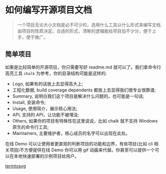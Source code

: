# 如何编写开源项目文档

> 一个项目无论大小文档是必不可少的，选用什么工具以什么形式来编写文档由项目的性质决定。合适的形式，清晰的逻辑能给项目加不少分，便于上手，便于推广。

## 简单项目

如果是比较简单的开源项目，你只需要写好 readme.md 就可以了。我们拿命令行高亮工具 `chalk` 为参考，你的目录结构可能是这样的:

- Logo, 如果有的话放上去显得高大上;
- 工程化数据, build coverage dependents 都放上去显得我们很专业很靠谱;
- Summary, 说明白我们这个项目是解决什么问题的，也可能是一句话;
- Install, 安装命令;
- Usage, 使用简介，展示核心用法;
- API, 支持的 API，让功能不被埋没;
- Others, 如果你的项目有特殊性在这里说说，比如 chalk 就不支持 Windows 原生的命令行工具;
- Maintainers, 主要维护者，核心成员的名字可以出现在此处。

在线 Demo 可以让使用者更直观的判断项目的功能和边界，有些项目(比如 cli 相关项目)不方便提供在线 Demo 你可以用 gif 动画来代替。你甚至可以提供一个可以在本地快速部署的示例项目给用户。

[termtosvg](https://nbedos.github.io/termtosvg/)

##